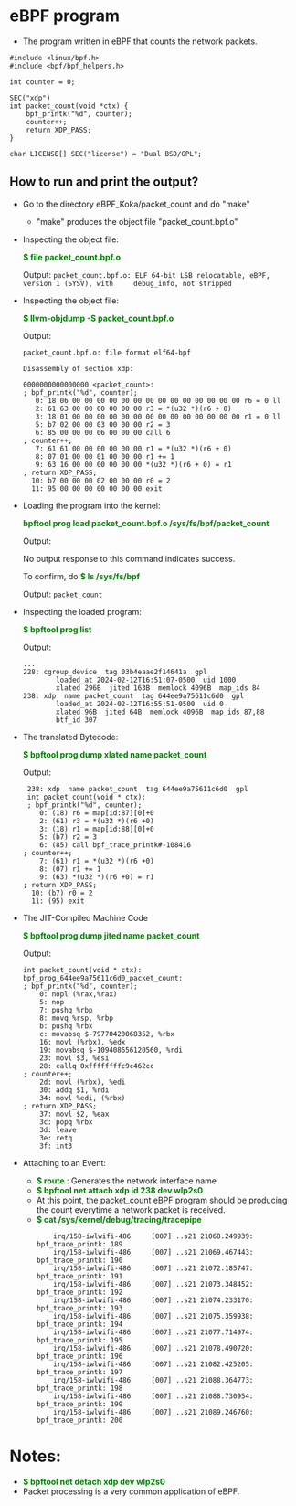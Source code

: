 # eBPF program
- The program written in eBPF that counts the network packets.

```
#include <linux/bpf.h>
#include <bpf/bpf_helpers.h>

int counter = 0;

SEC("xdp")
int packet_count(void *ctx) {
    bpf_printk("%d", counter);
    counter++;
    return XDP_PASS;
}

char LICENSE[] SEC("license") = "Dual BSD/GPL";
```

## How to run and print the output?
- Go to the directory eBPF_Koka/packet_count and do "make"
    - "make" produces the object file "packet_count.bpf.o"
- Inspecting the object file:

  **<span style="color:green">$ file packet_count.bpf.o</span>**
  
  Output: 
  ```packet_count.bpf.o: ELF 64-bit LSB relocatable, eBPF, version 1 (SYSV), with     debug_info, not stripped```
- Inspecting the object file:
  
  **<span style="color:green">$ llvm-objdump -S packet_count.bpf.o</span>**

  Output:
    ```
    packet_count.bpf.o: file format elf64-bpf

    Disassembly of section xdp:

    0000000000000000 <packet_count>:
    ; bpf_printk("%d", counter);
       0: 18 06 00 00 00 00 00 00 00 00 00 00 00 00 00 00 r6 = 0 ll
       2: 61 63 00 00 00 00 00 00 r3 = *(u32 *)(r6 + 0)
       3: 18 01 00 00 00 00 00 00 00 00 00 00 00 00 00 00 r1 = 0 ll
       5: b7 02 00 00 03 00 00 00 r2 = 3
       6: 85 00 00 00 06 00 00 00 call 6
    ; counter++;
       7: 61 61 00 00 00 00 00 00 r1 = *(u32 *)(r6 + 0)
       8: 07 01 00 00 01 00 00 00 r1 += 1
       9: 63 16 00 00 00 00 00 00 *(u32 *)(r6 + 0) = r1
    ; return XDP_PASS;
      10: b7 00 00 00 02 00 00 00 r0 = 2
      11: 95 00 00 00 00 00 00 00 exit      
    ```
- Loading the program into the kernel:
  
  **<span style="color:green"> bpftool prog load packet_count.bpf.o /sys/fs/bpf/packet_count </span>**
  
  Output:
  
  No output response to this command indicates success.

  To confirm, do 
  **<span style="color:green">$ ls /sys/fs/bpf</span>**
  
  Output: 
  ```packet_count```

- Inspecting the loaded program:
  
  **<span style="color:green">$ bpftool prog list</span>**
  
  Output:
    ```
    ...
    228: cgroup_device  tag 03b4eaae2f14641a  gpl
            loaded_at 2024-02-12T16:51:07-0500  uid 1000
            xlated 296B  jited 163B  memlock 4096B  map_ids 84
    238: xdp  name packet_count  tag 644ee9a75611c6d0  gpl
            loaded_at 2024-02-12T16:55:51-0500  uid 0
            xlated 96B  jited 64B  memlock 4096B  map_ids 87,88
            btf_id 307
    ```

- The translated Bytecode:

  **<span style="color:green">$ bpftool prog dump xlated name packet_count</span>**

  Output:
    ```
     238: xdp  name packet_count  tag 644ee9a75611c6d0  gpl
     int packet_count(void * ctx):
     ; bpf_printk("%d", counter);
        0: (18) r6 = map[id:87][0]+0
        2: (61) r3 = *(u32 *)(r6 +0)
        3: (18) r1 = map[id:88][0]+0
        5: (b7) r2 = 3
        6: (85) call bpf_trace_printk#-108416
    ; counter++;
        7: (61) r1 = *(u32 *)(r6 +0)
        8: (07) r1 += 1
        9: (63) *(u32 *)(r6 +0) = r1
    ; return XDP_PASS;
      10: (b7) r0 = 2
      11: (95) exit
    ```
- The JIT-Compiled Machine Code

  **<span style="color:green">$ bpftool prog dump jited name packet_count</span>**

  Output:
    ```
    int packet_count(void * ctx):
    bpf_prog_644ee9a75611c6d0_packet_count:
    ; bpf_printk("%d", counter);
        0: nopl (%rax,%rax)
        5: nop
        7: pushq %rbp
        8: movq %rsp, %rbp
        b: pushq %rbx
        c: movabsq $-79770420068352, %rbx
        16: movl (%rbx), %edx
        19: movabsq $-109408656120560, %rdi
        23: movl $3, %esi
        28: callq 0xffffffffc9c462cc
    ; counter++;
        2d: movl (%rbx), %edi
        30: addq $1, %rdi
        34: movl %edi, (%rbx)
    ; return XDP_PASS;
        37: movl $2, %eax
        3c: popq %rbx
        3d: leave
        3e: retq
        3f: int3
    ```

- Attaching to an Event:
  - **<span style="color:green">$ route</span>** : Generates the network interface name
  - **<span style="color:green">$ bpftool net attach xdp id 238 dev wlp2s0</span>**
  - At this point, the packet_count eBPF program should be producing the count everytime a network packet is received.
  - **<span style="color:green">$ cat /sys/kernel/debug/tracing/tracepipe</span>** 
    ```
        irq/158-iwlwifi-486     [007] ..s21 21068.249939: bpf_trace_printk: 189
        irq/158-iwlwifi-486     [007] ..s21 21069.467443: bpf_trace_printk: 190
        irq/158-iwlwifi-486     [007] ..s21 21072.185747: bpf_trace_printk: 191
        irq/158-iwlwifi-486     [007] ..s21 21073.348452: bpf_trace_printk: 192
        irq/158-iwlwifi-486     [007] ..s21 21074.233170: bpf_trace_printk: 193
        irq/158-iwlwifi-486     [007] ..s21 21075.359938: bpf_trace_printk: 194
        irq/158-iwlwifi-486     [007] ..s21 21077.714974: bpf_trace_printk: 195
        irq/158-iwlwifi-486     [007] ..s21 21078.490720: bpf_trace_printk: 196
        irq/158-iwlwifi-486     [007] ..s21 21082.425205: bpf_trace_printk: 197
        irq/158-iwlwifi-486     [007] ..s21 21088.364773: bpf_trace_printk: 198
        irq/158-iwlwifi-486     [007] ..s21 21088.730954: bpf_trace_printk: 199
        irq/158-iwlwifi-486     [007] ..s21 21089.246760: bpf_trace_printk: 200
    ```


# Notes:
- **<span style="color:green">$ bpftool net detach xdp dev wlp2s0</span>**
- Packet processing is a very common application of eBPF.

